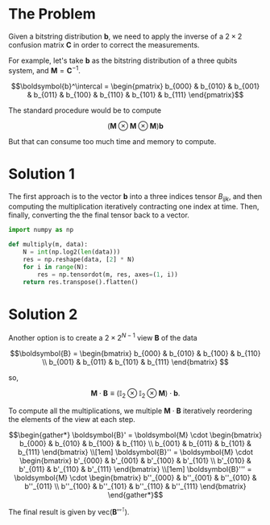# The Problem
Given a bitstring distribution $`\boldsymbol{b}`$, we need to apply the inverse of a $`2 \times 2`$ confusion matrix $`\boldsymbol{C}`$ in order to correct the measurements.

For example, let's take $`\boldsymbol{b}`$ as the bitstring distribution of a three qubits system, and $`\boldsymbol{M} = \boldsymbol{C}^{-1}`$.

```math
\boldsymbol{b}^\intercal = 
\begin{pmatrix}
b_{000} & b_{010} & b_{001} & b_{011} &
b_{100} & b_{110} & b_{101} & b_{111} 
\end{pmatrix}
```

The standard procedure would be to compute
```math
\left( \boldsymbol{M} \otimes \boldsymbol{M} \otimes  \boldsymbol{M} \right) \boldsymbol{b}
```

But that can consume too much time and memory to compute.

# Solution 1
The first approach is to the vector $`\boldsymbol{b}`$ into a three indices tensor $`B_{ijk}`$, and then computing the multiplication iteratively contracting one index at time. Then, finally, converting the the final tensor back to a vector.

```python
import numpy as np

def multiply(m, data):
    N = int(np.log2(len(data)))
    res = np.reshape(data, [2] * N)
    for i in range(N):
        res = np.tensordot(m, res, axes=(1, i))
    return res.transpose().flatten()
```

# Solution 2
Another option is to create a $`2 \times 2^{N-1}`$ view $`\boldsymbol{B}`$ of the data
```math
\boldsymbol{B} =
\begin{bmatrix}
b_{000} & b_{010} & b_{100} & b_{110} \\ 
b_{001} & b_{011} & b_{101} & b_{111}  
\end{bmatrix} 
```
so,
```math
\boldsymbol{M} \cdot \boldsymbol{B}
\equiv
\left( \mathbb{I}_2 \otimes \mathbb{I}_2 \otimes \boldsymbol{M}  \right)
\cdot \boldsymbol{b} .
```

To compute all the multiplications, we multiple $`\boldsymbol{M} \cdot \boldsymbol{B}`$ iteratively reordering the elements of the view at each step.

```math
\begin{gather*}
\boldsymbol{B}' =
\boldsymbol{M} \cdot
\begin{bmatrix}
b_{000} & b_{010} & b_{100} & b_{110} \\ 
b_{001} & b_{011} & b_{101} & b_{111}  
\end{bmatrix}
\\[1em]
\boldsymbol{B}'' =
\boldsymbol{M} \cdot
\begin{bmatrix}
b'_{000} & b'_{001} & b'_{100} & b'_{101} \\ 
b'_{010} & b'_{011} & b'_{110} & b'_{111}  
\end{bmatrix}
\\[1em]
\boldsymbol{B}''' =
\boldsymbol{M} \cdot
\begin{bmatrix}
b''_{000} & b''_{001} & b''_{010} & b''_{011} \\ 
b''_{100} & b''_{101} & b''_{110} & b''_{111}  
\end{bmatrix}
\end{gather*}
```

The final result is given by $`\text{vec}\left(\boldsymbol{B}'''^\intercal\right)`$.
